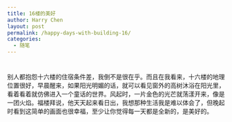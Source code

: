 ```yaml
---
title: 16楼的美好
author: Harry Chen
layout: post
permalink: /happy-days-with-building-16/
categories:
  - 随笔
---
```

# 

别人都抱怨十六楼的住宿条件差，我倒不是很在乎。而且在我看来，十六楼的地理位置很好，早晨醒来，如果阳光明媚的话，就可以看见窗外的高树沐浴在阳光里，看着看着就仿佛进入一个童话的世界。风起时，一片金色的光芒就荡漾开来，像是一团火焰。福楼拜说，他天天起来看日出，我想那种生活我是难以体会了，但晚起时看到这简单的画面也很幸福，至少让你觉得每一天都是全新的，是美好的。